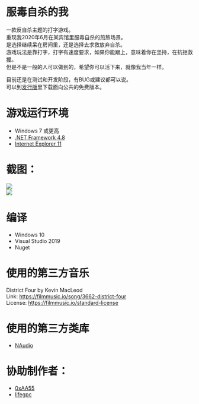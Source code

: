 # 服毒自杀的我
一款反自杀主题的打字游戏。   
重现我2020年6月在某宾馆里服毒自杀的煎熬场景。  
是选择继续呆在房间里，还是选择去求救放弃自杀。  
游戏玩法是靠打字，打字有速度要求，如果你能跟上，意味着你在坚持，在抗拒救援。  
但是不是一般的人可以做到的，希望你可以活下来，就像我当年一样。   

目前还是在测试和开发阶段，有BUG或建议都可以说。  
可以到[发行版](https://gitee.com/walkedby/fdzsdw/releases)里下载面向公共的免费版本。   

# 游戏运行环境
- Windows 7 或更高
- [.NET Framework 4.8](https://dotnet.microsoft.com/download/dotnet-framework)
- [Internet Explorer 11](https://support.microsoft.com/zh-cn/topic/%E4%B8%8B%E8%BD%BD-internet-explorer-11-%E8%84%B1%E6%9C%BA%E5%AE%89%E8%A3%85%E7%A8%8B%E5%BA%8F-99d492a1-3a62-077b-c476-cf028aff9a7f)

# 截图：
![](https://s3.ax1x.com/2021/02/09/ywS9Mj.png)  
![](https://s3.ax1x.com/2021/02/09/ywSFZq.png)  

# 编译
- Windows 10
- Visual Studio 2019
- Nuget

# 使用的第三方音乐
District Four by Kevin MacLeod  
Link: https://filmmusic.io/song/3662-district-four  
License: https://filmmusic.io/standard-license  

# 使用的第三方类库
- [NAudio](https://github.com/naudio/NAudio)

# 协助制作者：
- [0xAA55](https://www.0xaa55.com/)
- [lifegpc](https://github.com/lifegpc)

